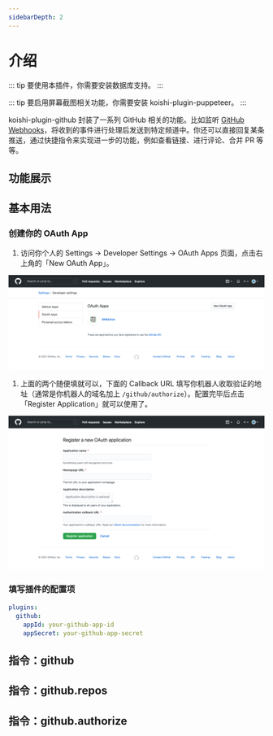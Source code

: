 ```yaml
---
sidebarDepth: 2
---
```


# 介绍

::: tip
要使用本插件，你需要安装数据库支持。
:::

::: tip
要启用屏幕截图相关功能，你需要安装 koishi-plugin-puppeteer。
:::

koishi-plugin-github 封装了一系列 GitHub 相关的功能。比如监听 [GitHub Webhooks](https://developer.github.com/webhooks/)，将收到的事件进行处理后发送到特定频道中。你还可以直接回复某条推送，通过快捷指令来实现进一步的功能，例如查看链接、进行评论、合并 PR 等等。

## 功能展示

<!-- ### 收取 Github Webhooks

下面是一个 push 的例子，并使用 link 快捷指令来查看 diff。

<panel-view title="聊天记录">
<chat-message nickname="Koishi" avatar="/koishi.png">
<p>[GitHub] Shigma pushed to koishijs/koishi:develop</p>
<p>[d7ff34] chore: adjust</p>
<p>[3ae7e7] fix(core): create major context at demand</p>
</chat-message>
<chat-message nickname="Alice" color="#cc0066">
<blockquote>
<p>[GitHub] Shigma pushed to koishijs/koishi:develop</p>
<p>[d7ff34] chore: adjust</p>
<p>[3ae7e7] fix(core): create major context at demand</p>
</blockquote>
<p>.link</p>
</chat-message>
<chat-message nickname="Koishi" avatar="/koishi.png">https://github.com/koishijs/koishi/compare/976c6e8f09a4...3ae7e7044d06</chat-message>
</panel-view>

下面是一个 issue 的例子，并通过回复的方式来实现在 GitHub 中的回复。

<panel-view title="聊天记录">
<chat-message nickname="Koishi" avatar="/koishi.png">
<p>[GitHub] simon300000 opened an issue koishijs/koishi#19</p>
<p>Title: Wie kann man um das Koishi zu installieren?</p>
<p>Ich verstecke Englisch und Chinesisch nicht! Gab es Personen, die mir helfen kann?</p>
</chat-message>
<chat-message nickname="Alice" color="#cc0066">
<blockquote>
<p>[GitHub] simon300000 opened an issue koishijs/koishi#19</p>
<p>Title: Wie kann man um das Koishi zu installieren?</p>
<p>Ich verstecke Englisch und Chinesisch nicht! Gab es Personen, die mir helfen kann?</p>
</blockquote>
<p>Mich würde auch interessieren, was ist „CoolQ“?</p>
</chat-message>
<chat-message nickname="Koishi" avatar="/koishi.png">
<p>[GitHub] simon300000 commented on issue koishijs/koishi#19</p>
<p>Mich würde auch interessieren, was ist „CoolQ“?</p>
</chat-message>
</panel-view> -->

## 基本用法

### 创建你的 OAuth App

1. 访问你个人的 Settings → Developer Settings → OAuth Apps 页面，点击右上角的「New OAuth App」。

![oauth-app-1](./assets/oauth-app-1.png)

1. 上面的两个随便填就可以，下面的 Callback URL 填写你机器人收取验证的地址（通常是你机器人的域名加上 `/github/authorize`）。配置完毕后点击「Register Application」就可以使用了。

![oauth-app-2](./assets/oauth-app-2.png)

### 填写插件的配置项

```yaml
plugins:
  github:
    appId: your-github-app-id
    appSecret: your-github-app-secret
```

## 指令：github

## 指令：github.repos

## 指令：github.authorize
